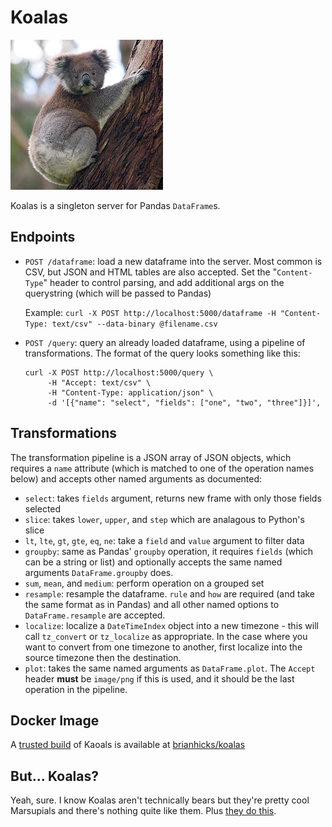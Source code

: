 # Koalas

[![Koala](koala.jpg)](http://en.wikipedia.org/wiki/Koala)

Koalas is a singleton server for Pandas `DataFrame`s.

## Endpoints

 - `POST /dataframe`: load a new dataframe into the server. Most common is CSV,
   but JSON and HTML tables are also accepted. Set the "`Content-Type`" header
   to control parsing, and add additional args on the querystring (which will
   be passed to Pandas)
 
   Example: `curl -X POST http://localhost:5000/dataframe -H "Content-Type: text/csv" --data-binary @filename.csv`

 - `POST /query`: query an already loaded dataframe, using a pipeline of
   transformations. The format of the query looks something like this:
 
   ```
   curl -X POST http://localhost:5000/query \
        -H "Accept: text/csv" \
        -H "Content-Type: application/json" \
        -d '[{"name": "select", "fields": ["one", "two", "three"]}]',
   ```
 
## Transformations

The transformation pipeline is a JSON array of JSON objects, which requires a
`name` attribute (which is matched to one of the operation names below) and
accepts other named arguments as documented:

 - `select`: takes `fields` argument, returns new frame with only those fields
   selected
 - `slice`: takes `lower`, `upper`, and `step` which are analagous to Python's
   slice
 - `lt`, `lte`, `gt`, `gte`, `eq`, `ne`: take a `field` and `value` argument to
   filter data
 - `groupby`: same as Pandas' `groupby` operation, it requires `fields` (which
   can be a string or list) and optionally accepts the same named arguments
   `DataFrame.groupby` does.
 - `sum`, `mean`, and `medium`: perform operation on a grouped set
 - `resample`: resample the dataframe. `rule` and `how` are required (and take
   the same format as in Pandas) and all other named options to
   `DataFrame.resample` are accepted.
 - `localize`: localize a `DateTimeIndex` object into a new timezone - this
   will call `tz_convert` or `tz_localize` as appropriate. In the case where
   you want to convert from one timezone to another, first localize into the
   source timezone then the destination.
 - `plot`: takes the same named arguments as `DataFrame.plot`. The `Accept`
   header **must** be `image/png` if this is used, and it should be the last
   operation in the pipeline.
 
## Docker Image

A [trusted build](https://index.docker.io/help/docs/#trustedbuilds) of Kaoals is available at [brianhicks/koalas](https://index.docker.io/u/brianhicks/koalas/)

## But... Koalas?

Yeah, sure. I know Koalas aren't technically bears but they're pretty cool
Marsupials and there's nothing quite like them. Plus [they do
this](https://www.youtube.com/watch?v=H2cJAXyOKfU).

